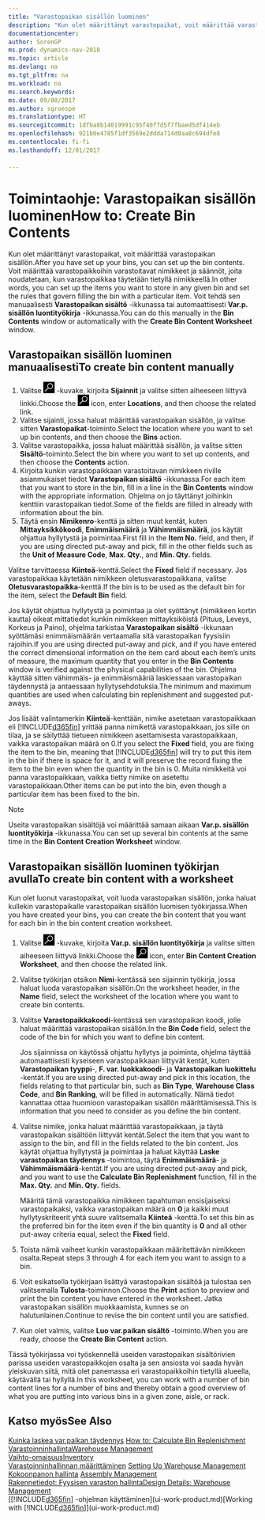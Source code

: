 ```yaml
---
title: "Varastopaikan sisällön luominen"
description: "Kun olet määrittänyt varastopaikat, voit määrittää varastopaikan sisällön. Voit määrittää varastopaikkoihin varastoitavat nimikkeet sekä säännöt, joita ohjelma noudattaa täyttäessään varastopaikkaa tietyllä nimikkeellä."
documentationcenter: 
author: SorenGP
ms.prod: dynamics-nav-2018
ms.topic: article
ms.devlang: na
ms.tgt_pltfrm: na
ms.workload: na
ms.search.keywords: 
ms.date: 09/08/2017
ms.author: sgroespe
ms.translationtype: HT
ms.sourcegitcommit: 1dfba8b14019991c95f40ffd5f7fbaed5df414eb
ms.openlocfilehash: 921b0e4785f1df3569e2ddda714d0aa8c694dfe8
ms.contentlocale: fi-fi
ms.lasthandoff: 12/01/2017

---
```

# <a name="how-to-create-bin-contents"></a><span data-ttu-id="abd5c-104">Toimintaohje: Varastopaikan sisällön luominen</span><span class="sxs-lookup"><span data-stu-id="abd5c-104">How to: Create Bin Contents</span></span>
<span data-ttu-id="abd5c-105">Kun olet määrittänyt varastopaikat, voit määrittää varastopaikan sisällön.</span><span class="sxs-lookup"><span data-stu-id="abd5c-105">After you have set up your bins, you can set up the bin contents.</span></span> <span data-ttu-id="abd5c-106">Voit määrittää varastopaikkoihin varastoitavat nimikkeet ja säännöt, joita noudatetaan, kun varastopaikkaa täytetään tietyllä nimikkeellä.</span><span class="sxs-lookup"><span data-stu-id="abd5c-106">In other words, you can set up the items you want to store in any given bin and set the rules that govern filling the bin with a particular item.</span></span> <span data-ttu-id="abd5c-107">Voit tehdä sen manuaalisesti **Varastopaikan sisältö** -ikkunassa tai automaattisesti **Var.p. sisällön luontityökirja** -ikkunassa.</span><span class="sxs-lookup"><span data-stu-id="abd5c-107">You can do this manually in the **Bin Contents** window or automatically with the **Create Bin Content Worksheet** window.</span></span>

## <a name="to-create-bin-content-manually"></a><span data-ttu-id="abd5c-108">Varastopaikan sisällön luominen manuaalisesti</span><span class="sxs-lookup"><span data-stu-id="abd5c-108">To create bin content manually</span></span>  
1.  <span data-ttu-id="abd5c-109">Valitse ![Etsi sivu tai raportti](media/ui-search/search_small.png "Etsi sivu tai raportti -kuvake") -kuvake, kirjoita **Sijainnit** ja valitse sitten aiheeseen liittyvä linkki.</span><span class="sxs-lookup"><span data-stu-id="abd5c-109">Choose the ![Search for Page or Report](media/ui-search/search_small.png "Search for Page or Report icon") icon, enter **Locations**, and then choose the related link.</span></span>  
2.  <span data-ttu-id="abd5c-110">Valitse sijainti, jossa haluat määrittää varastopaikan sisällön, ja valitse sitten **Varastopaikat**-toiminto.</span><span class="sxs-lookup"><span data-stu-id="abd5c-110">Select the location where you want to set up bin contents,  and then choose the **Bins** action.</span></span>  
3.  <span data-ttu-id="abd5c-111">Valitse varastopaikka, jossa haluat määrittää sisällön, ja valitse sitten **Sisältö**-toiminto.</span><span class="sxs-lookup"><span data-stu-id="abd5c-111">Select the bin where you want to set up contents, and then choose the **Contents** action.</span></span>  
4.  <span data-ttu-id="abd5c-112">Kirjoita kunkin varastopaikkaan varastoitavan nimikkeen riville asianmukaiset tiedot **Varastopaikan sisältö** -ikkunassa.</span><span class="sxs-lookup"><span data-stu-id="abd5c-112">For each item that you want to store in the bin, fill in a line in the **Bin Contents** window with the appropriate information.</span></span> <span data-ttu-id="abd5c-113">Ohjelma on jo täyttänyt joihinkin kenttiin varastopaikan tiedot.</span><span class="sxs-lookup"><span data-stu-id="abd5c-113">Some of the fields are filled in already with information about the bin.</span></span>  
5.  <span data-ttu-id="abd5c-114">Täytä ensin **Nimikenro**-kenttä ja sitten muut kentät, kuten **Mittayksikkökoodi**, **Enimmäismäärä** ja **Vähimmäismäärä**, jos käytät ohjattua hyllytystä ja poimintaa.</span><span class="sxs-lookup"><span data-stu-id="abd5c-114">First fill in the **Item No.** field, and then, if you are using directed put-away and pick, fill in the other fields such as the **Unit of Measure Code**, **Max. Qty.**, and **Min. Qty.** fields.</span></span>  

<span data-ttu-id="abd5c-115">Valitse tarvittaessa **Kiinteä**-kenttä.</span><span class="sxs-lookup"><span data-stu-id="abd5c-115">Select the **Fixed** field if necessary.</span></span> <span data-ttu-id="abd5c-116">Jos varastopaikkaa käytetään nimikkeen oletusvarastopaikkana, valitse **Oletusvarastopaikka**-kenttä.</span><span class="sxs-lookup"><span data-stu-id="abd5c-116">If the bin is to be used as the default bin for the item, select the **Default Bin** field.</span></span>  

<span data-ttu-id="abd5c-117">Jos käytät ohjattua hyllytystä ja poimintaa ja olet syöttänyt (nimikkeen kortin kautta) oikeat mittatiedot kunkin nimikkeen mittayksiköistä (Pituus, Leveys, Korkeus ja Paino), ohjelma tarkistaa **Varastopaikan sisältö** -ikkunaan syöttämäsi enimmäismäärän vertaamalla sitä varastopaikan fyysisiin rajoihin.</span><span class="sxs-lookup"><span data-stu-id="abd5c-117">If you are using directed put-away and pick, and if you have entered the correct dimensional information on the item card about each item’s units of measure, the maximum quantity that you enter in the **Bin Contents** window is verified against the physical capabilities of the bin.</span></span> <span data-ttu-id="abd5c-118">Ohjelma käyttää sitten vähimmäis- ja enimmäismääriä laskiessaan varastopaikan täydennystä ja antaessaan hyllytysehdotuksia.</span><span class="sxs-lookup"><span data-stu-id="abd5c-118">The minimum and maximum quantities are used when calculating bin replenishment and suggested put-aways.</span></span>  

<span data-ttu-id="abd5c-119">Jos lisäät valintamerkin **Kiinteä**-kenttään, nimike asetetaan varastopaikkaan eli [!INCLUDE[d365fin](includes/d365fin_md.md)] yrittää panna nimikettä varastopaikkaan, jos sille on tilaa, ja se säilyttää tietueen nimikkeen asettamisesta varastopaikkaan, vaikka varastopaikan määrä on 0.</span><span class="sxs-lookup"><span data-stu-id="abd5c-119">If you select the **Fixed** field, you are fixing the item to the bin, meaning that [!INCLUDE[d365fin](includes/d365fin_md.md)] will try to put this item in the bin if there is space for it, and it will preserve the record fixing the item to the bin even when the quantity in the bin is 0.</span></span> <span data-ttu-id="abd5c-120">Muita nimikkeitä voi panna varastopaikkaan, vaikka tietty nimike on asetettu varastopaikkaan.</span><span class="sxs-lookup"><span data-stu-id="abd5c-120">Other items can be put into the bin, even though a particular item has been fixed to the bin.</span></span>  

> [!NOTE]  
>  <span data-ttu-id="abd5c-121">Useita varastopaikan sisältöjä voi määrittää samaan aikaan **Var.p. sisällön luontityökirja** -ikkunassa.</span><span class="sxs-lookup"><span data-stu-id="abd5c-121">You can set up several bin contents at the same time in the **Bin Content Creation Worksheet** window.</span></span>  

## <a name="to-create-bin-content-with-a-worksheet"></a><span data-ttu-id="abd5c-122">Varastopaikan sisällön luominen työkirjan avulla</span><span class="sxs-lookup"><span data-stu-id="abd5c-122">To create bin content with a worksheet</span></span>  
<span data-ttu-id="abd5c-123">Kun olet luonut varastopaikat, voit luoda varastopaikan sisällön, jonka haluat kullekin varastopaikalle varastopaikan sisällön luomisen työkirjassa.</span><span class="sxs-lookup"><span data-stu-id="abd5c-123">When you have created your bins, you can create the bin content that you want for each bin in the bin content creation worksheet.</span></span>

1.  <span data-ttu-id="abd5c-124">Valitse ![Etsi sivu tai raportti](media/ui-search/search_small.png "Etsi sivu tai raportti -kuvake") -kuvake, kirjoita **Var.p. sisällön luontityökirja** ja valitse sitten aiheeseen liittyvä linkki.</span><span class="sxs-lookup"><span data-stu-id="abd5c-124">Choose the ![Search for Page or Report](media/ui-search/search_small.png "Search for Page or Report icon") icon, enter **Bin Content Creation Worksheet**, and then choose the related link.</span></span>  
2.  <span data-ttu-id="abd5c-125">Valitse työkirjan otsikon **Nimi**-kentässä sen sijainnin työkirja, jossa haluat luoda varastopaikan sisällön.</span><span class="sxs-lookup"><span data-stu-id="abd5c-125">On the worksheet header, in the **Name** field, select the worksheet of the location where you want to create bin contents.</span></span>  
3.  <span data-ttu-id="abd5c-126">Valitse **Varastopaikkakoodi**-kentässä sen varastopaikan koodi, jolle haluat määrittää varastopaikan sisällön.</span><span class="sxs-lookup"><span data-stu-id="abd5c-126">In the **Bin Code** field, select the code of the bin for which you want to define bin content.</span></span>   

    <span data-ttu-id="abd5c-127">Jos sijainnissa on käytössä ohjattu hyllytys ja poiminta, ohjelma täyttää automaattisesti kyseiseen varastopaikkaan liittyvät kentät, kuten **Varastopaikan tyyppi**-, **F. var. luokkakoodi**- ja **Varastopaikan luokittelu** -kentät.</span><span class="sxs-lookup"><span data-stu-id="abd5c-127">If you are using directed put-away and pick in this location, the fields relating to that particular bin, such as **Bin Type**, **Warehouse Class Code**, and **Bin Ranking**, will be filled in automatically.</span></span> <span data-ttu-id="abd5c-128">Nämä tiedot kannattaa ottaa huomioon varastopaikan sisällön määrittämisessä.</span><span class="sxs-lookup"><span data-stu-id="abd5c-128">This is information that you need to consider as you define the bin content.</span></span>  
4.  <span data-ttu-id="abd5c-129">Valitse nimike, jonka haluat määrittää varastopaikkaan, ja täytä varastopaikan sisältöön liittyvät kentät.</span><span class="sxs-lookup"><span data-stu-id="abd5c-129">Select the item that you want to assign to the bin, and fill in the fields related to the bin content.</span></span> <span data-ttu-id="abd5c-130">Jos käytät ohjattua hyllytystä ja poimintaa ja haluat käyttää **Laske varastopaikan täydennys** -toimintoa, täytä **Enimmäismäärä**- ja **Vähimmäismäärä**-kentät.</span><span class="sxs-lookup"><span data-stu-id="abd5c-130">If you are using directed put-away and pick, and you want to use the **Calculate Bin Replenishment** function, fill in the **Max. Qty.** and **Min. Qty.** fields.</span></span>  

    <span data-ttu-id="abd5c-131">Määritä tämä varastopaikka nimikkeen tapahtuman ensisijaiseksi varastopaikaksi, vaikka varastopaikan määrä on **0** ja kaikki muut hyllytyskriteerit yhtä suure valitsemalla **Kiinteä** -kenttä.</span><span class="sxs-lookup"><span data-stu-id="abd5c-131">To set this bin as the preferred bin for the item even if the bin quantity is **0** and all other put-away criteria equal, select the **Fixed** field.</span></span>  
5.  <span data-ttu-id="abd5c-132">Toista nämä vaiheet kunkin varastopaikkaan määritettävän nimikkeen osalta.</span><span class="sxs-lookup"><span data-stu-id="abd5c-132">Repeat steps 3 through 4 for each item you want to assign to a bin.</span></span>  
6.  <span data-ttu-id="abd5c-133">Voit esikatsella työkirjaan lisättyä varastopaikan sisältöä ja tulostaa sen valitsemalla **Tulosta**-toiminnon.</span><span class="sxs-lookup"><span data-stu-id="abd5c-133">Choose the **Print** action to preview and print the bin content you have entered in the worksheet.</span></span> <span data-ttu-id="abd5c-134">Jatka varastopaikan sisällön muokkaamista, kunnes se on halutunlainen.</span><span class="sxs-lookup"><span data-stu-id="abd5c-134">Continue to revise the bin content until you are satisfied.</span></span>  
7.  <span data-ttu-id="abd5c-135">Kun olet valmis, valitse **Luo var.paikan sisältö** -toiminto.</span><span class="sxs-lookup"><span data-stu-id="abd5c-135">When you are ready, choose the **Create Bin Content** action.</span></span>  

<span data-ttu-id="abd5c-136">Tässä työkirjassa voi työskennellä useiden varastopaikan sisältörivien parissa useiden varastopaikkojen osalta ja sen ansiosta voi saada hyvän yleiskuvan siitä, mitä olet panemassa eri varastopaikkoihin tietyllä alueella, käytävällä tai hyllyllä.</span><span class="sxs-lookup"><span data-stu-id="abd5c-136">In this worksheet, you can work with a number of bin content lines for a number of bins and thereby obtain a good overview of what you are putting into various bins in a given zone, aisle, or rack.</span></span>  

## <a name="see-also"></a><span data-ttu-id="abd5c-137">Katso myös</span><span class="sxs-lookup"><span data-stu-id="abd5c-137">See Also</span></span>
<span data-ttu-id="abd5c-138">[Kuinka laskea var.paikan täydennys](warehouse-how-to-calculate-bin-replenishment.md)  </span><span class="sxs-lookup"><span data-stu-id="abd5c-138">[How to: Calculate Bin Replenishment](warehouse-how-to-calculate-bin-replenishment.md)  </span></span>  
[<span data-ttu-id="abd5c-139">Varastoinninhallinta</span><span class="sxs-lookup"><span data-stu-id="abd5c-139">Warehouse Management</span></span>](warehouse-manage-warehouse.md)  
[<span data-ttu-id="abd5c-140">Vaihto-omaisuus</span><span class="sxs-lookup"><span data-stu-id="abd5c-140">Inventory</span></span>](inventory-manage-inventory.md)  
<span data-ttu-id="abd5c-141">[Varastoinninhallinnan määrittäminen](warehouse-setup-warehouse.md)   </span><span class="sxs-lookup"><span data-stu-id="abd5c-141">[Setting Up Warehouse Management](warehouse-setup-warehouse.md)   </span></span>  
<span data-ttu-id="abd5c-142">[Kokoonpanon hallinta](assembly-assemble-items.md)  </span><span class="sxs-lookup"><span data-stu-id="abd5c-142">[Assembly Management](assembly-assemble-items.md)  </span></span>  
[<span data-ttu-id="abd5c-143">Rakennetiedot: Fyysisen varaston hallinta</span><span class="sxs-lookup"><span data-stu-id="abd5c-143">Design Details: Warehouse Management</span></span>](design-details-warehouse-management.md)  
<span data-ttu-id="abd5c-144">[[!INCLUDE[d365fin](includes/d365fin_md.md)] -ohjelman käyttäminen](ui-work-product.md)</span><span class="sxs-lookup"><span data-stu-id="abd5c-144">[Working with [!INCLUDE[d365fin](includes/d365fin_md.md)]](ui-work-product.md)</span></span>

